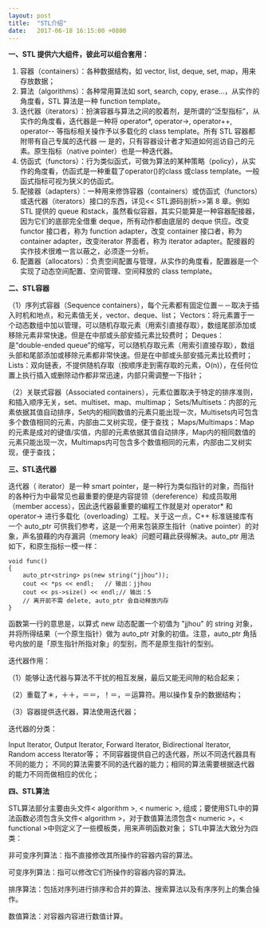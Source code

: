 ```yaml
---
layout: post
title:  "STL介绍"
date:   2017-06-18 16:15:00 +0800
---
```

**一、STL 提供六大组件，彼此可以组合套用：**

 1. 容器（containers）：各种数据结构，如 vector, list, deque, set, map，用来存放数据；
 2.  算法（algorithms）：各种常用算法如 sort, search, copy, erase…，从实作的角度看，STL 算法是一种 function template。
 3.  迭代器（iterators）：扮演容器与算法之间的胶着剂，是所谓的“泛型指标”，从实作的角度看，迭代器是一种将 operator*, operator->, operator++, operator-- 等指标相关操作予以多载化的 class template。所有 STL 容器都附带有自己专属的迭代器 — 是的，只有容器设计者才知道如何巡访自己的元素。原生指标（native pointer）也是一种迭代器。
 4.  仿函式（functors）：行为类似函式，可做为算法的某种策略（policy），从实作的角度看，仿函式是一种重载了operator()的class 或class template。㆒般函式指标可视为狭义的仿函式。
 5.  配接器（adapters）：㆒种用来修饰容器（containers）或仿函式（functors）或迭代器（iterators）接口的东西，详见<< STL源码剖析>>第 8 章。例如 STL 提供的 queue 和stack，虽然看似容器，其实只能算是一种容器配接器，因为它们的底部完全借重 deque，所有动作都由底层的 deque 供应。改变 functor 接口者，称为 function adapter，改变 container 接口者，称为 container adapter，改变iterator 界面者，称为 iterator adapter。配接器的实作技术很难一言以蔽之，必须逐一分析。
 6.  配置器（allocators）：负责空间配置与管理，从实作的角度看，配置器是一个实现了动态空间配置、空间管理、空间释放的 class template。

**二、STL容器**

（1）序列式容器（Sequence containers），每个元素都有固定位置－－取决于插入时机和地点，和元素值无关，vector、deque、list；
Vectors：将元素置于一个动态数组中加以管理，可以随机存取元素（用索引直接存取），数组尾部添加或移除元素非常快速。但是在中部或头部安插元素比较费时；
Deques：是“double-ended queue”的缩写，可以随机存取元素（用索引直接存取），数组头部和尾部添加或移除元素都非常快速。但是在中部或头部安插元素比较费时；
Lists：双向链表，不提供随机存取（按顺序走到需存取的元素，O(n)），在任何位置上执行插入或删除动作都非常迅速，内部只需调整一下指针；

（2）关联式容器（Associated containers），元素位置取决于特定的排序准则，和插入顺序无关，set、multiset、map、multimap；
 Sets/Multisets：内部的元素依据其值自动排序，Set内的相同数值的元素只能出现一次，Multisets内可包含多个数值相同的元素，内部由二叉树实现，便于查找；
Maps/Multimaps：Map的元素是成对的键值/实值，内部的元素依据其值自动排序，Map内的相同数值的元素只能出现一次，Multimaps内可包含多个数值相同的元素，内部由二叉树实现，便于查找；

**三、STL迭代器**

迭代器（ iterator）是一种 smart pointer，是一种行为类似指针的对象，而指针的各种行为中最常见也最重要的便是内容提领（dereference）和成员取用（member access），因此迭代器最重要的编程工作就是对 operator* 和 operator-> 进行多载化（overloading）工程。关于这一点，C++ 标准链接库有一个 auto_ptr 可供我们参考，这是一个用来包装原生指针（native pointer）的对象，声名狼藉的内存漏洞（memory leak）问题可藉此获得解决。auto_ptr 用法如下，和原生指标一模一样：
```
void func()
{
    auto_ptr<string> ps(new string("jjhou"));
    cout << *ps << endl;   // 输出：jjhou
    cout << ps->size() << endl;// 输出：5
    // 离开前不需 delete, auto_ptr 会自动释放内存
}
```
函数第一行的意思是，以算式 new 动态配置一个初值为 "jjhou" 的 string 对象，并将所得结果（一个原生指针）做为 auto_ptr<string> 对象的初值。注意，auto_ptr 角括号内放的是「原生指针所指对象」的型别，而不是原生指针的型别。

迭代器作用：

（1）能够让迭代器与算法不干扰的相互发展，最后又能无间隙的粘合起来；

（2）重载了＊，＋＋，＝＝，！＝，＝运算符。用以操作复杂的数据结构；

（3）容器提供迭代器，算法使用迭代器；

迭代器的分类：

Input Iterator, Output Iterator, Forward Iterator, Bidirectional Iterator, Random access Iterator等；
不同容器提供自己的迭代器，所以不同迭代器具有不同的能力；
不同的算法需要不同的迭代器的能力；相同的算法需要根据迭代器的能力不同而做相应的优化；

**四、STL算法**

STL算法部分主要由头文件< algorithm >, < numeric >, <functional>组成；要使用STL中的算法函数必须包含头文件< algorithm >，对于数值算法须包含< numeric >，< functional >中则定义了一些模板类，用来声明函数对象；
STL中算法大致分为四类：

   非可变序列算法：指不直接修改其所操作的容器内容的算法。

   可变序列算法：指可以修改它们所操作的容器内容的算法。

   排序算法：包括对序列进行排序和合并的算法、搜索算法以及有序序列上的集合操作。

   数值算法：对容器内容进行数值计算。

